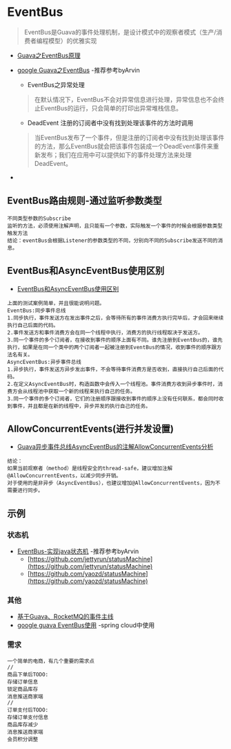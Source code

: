 # EventBus
> EventBus是Guava的事件处理机制，是设计模式中的观察者模式（生产/消费者编程模型）的优雅实现
>
- [Guava之EventBus原理](https://www.jianshu.com/p/4bddd45a8e7a)
- [google Guava之EventBus](https://blog.csdn.net/wangdong5678999/article/details/80561198) -推荐参考byArvin
    - EventBus之异常处理
    > 在默认情况下，EventBus不会对异常信息进行处理，异常信息也不会终止EventBus的运行，只会简单的打印出异常堆栈信息。
    - DeadEvent 注册的订阅者中没有找到处理该事件的方法时调用
    > 当EventBus发布了一个事件，但是注册的订阅者中没有找到处理该事件的方法，那么EventBus就会把该事件包装成一个DeadEvent事件来重新发布；我们在应用中可以提供如下的事件处理方法来处理DeadEvent。

- []()

## EventBus路由规则-通过监听参数类型
```
不同类型参数的Subscribe
监听的方法，必须使用注解声明，且只能有一个参数，实际触发一个事件的时候会根据参数类型触发方法
结论：eventBus会根据Listener的参数类型的不同，分别向不同的Subscribe发送不同的消息。
```

## EventBus和AsyncEventBus使用区别
- [EventBus和AsyncEventBus使用区别](https://blog.csdn.net/qq_38345296/article/details/100539989)
```
上面的测试案例简单，并且很能说明问题。
EventBus:同步事件总线
1.同步执行，事件发送方在发出事件之后，会等待所有的事件消费方执行完毕后，才会回来继续执行自己后面的代码。
2.事件发送方和事件消费方会在同一个线程中执行，消费方的执行线程取决于发送方。
3.同一个事件的多个订阅者，在接收到事件的顺序上面有不同。谁先注册到EventBus的，谁先执行，如果是在同一个类中的两个订阅者一起被注册到EventBus的情况，收到事件的顺序跟方法名有关。
AsyncEventBus:异步事件总线
1.异步执行，事件发送方异步发出事件，不会等待事件消费方是否收到，直接执行自己后面的代码。
2.在定义AsyncEventBus时，构造函数中会传入一个线程池。事件消费方收到异步事件时，消费方会从线程池中获取一个新的线程来执行自己的任务。
3.同一个事件的多个订阅者，它们的注册顺序跟接收到事件的顺序上没有任何联系，都会同时收到事件，并且都是在新的线程中，异步并发的执行自己的任务。
```
## AllowConcurrentEvents(进行并发设置)
- [Guava异步事件总线AsyncEventBus的注解AllowConcurrentEvents分析](https://blog.csdn.net/koflance/article/details/55211990)
```
结论：
如果当前观察者（method）是线程安全的thread-safe，建议增加注解@AllowConcurrentEvents，以减少同步开销。
对于使用的是非异步（AsyncEventBus），也建议增加@AllowConcurrentEvents，因为不需要进行同步。
```

## 示例
### 状态机
- [EventBus-实现java状态机](https://www.jianshu.com/p/8def04b34b3c) -推荐参考byArvin
    - [https://github.com/jettyrun/statusMachine](https://github.com/jettyrun/statusMachine)
    - [https://github.com/yaozd/statusMachine](https://github.com/yaozd/statusMachine)
### 其他
- [基于Guava、RocketMQ的事件主线](https://blog.csdn.net/liuyanglglg/article/details/105455332)
- [google guava EventBus使用](https://www.jianshu.com/p/4efbfdc01cf6) -spring cloud中使用

### 需求
```
一个简单的电商，有几个重要的需求点
//
商品下单后TODO:
存储订单信息
锁定商品库存
消息推送商家端
//
订单支付后TODO:
存储订单支付信息
商品库存减少
消息推送商家端
会员积分调整
```